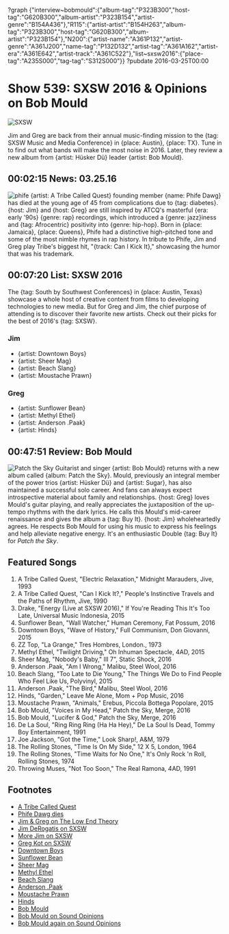 ?graph {"interview~bobmould":{"album-tag":"P323B300","host-tag":"G620B300","album-artist":"P323B154","artist-genre":"B154A436"},"R115":{"artist-artist":"B154H263","album-tag":"P323B300","host-tag":"G620B300","album-artist":"P323B154"},"N200":{"artist-name":"A361P132","artist-genre":"A361J200","name-tag":"P132D132","artist-tag":"A361A162","artist-era":"A361E642","artist-track":"A361C522"},"list~sxsw2016":{"place-tag":"A235S000","tag-tag":"S312S000"}}
?pubdate 2016-03-25T00:00

# Show 539: SXSW 2016 & Opinions on Bob Mould

![SXSW](http://sound-images.s3.amazonaws.com/images/2016/sxswweb.jpg)

Jim and Greg are back from their annual music-finding mission to the {tag: SXSW Music and Media Conference} in {place: Austin}, {place: TX}. Tune in to find out what bands will make the most noise in 2016. Later, they review a new album from {artist: Hüsker Dü} leader {artist: Bob Mould}.


## 00:02:15 News: 03.25.16
![phife](http://sound-images.s3.amazonaws.com/images/2016/phife.jpg)
{artist: A Tribe Called Quest} founding member {name: Phife Dawg} has died at the young age of 45 from complications due to {tag: diabetes}. {host: Jim} and {host: Greg} are still inspired by ATCQ's masterful {era: early '90s} {genre: rap} recordings, which introduced a {genre: jazz}iness and {tag: Afrocentric} positivity into {genre: hip-hop}. Born in {place: Jamaica}, {place: Queens}, Phife had a distinctive high-pitched tone and some of the most nimble rhymes in rap history. In tribute to Phife, Jim and Greg play Tribe's biggest hit, "{track: Can I Kick It}," showcasing the humor that was his trademark.

## 00:07:20 List: SXSW 2016
The {tag: South by Southwest Conferences} in {place: Austin, Texas} showcase a whole host of creative content from films to developing technologies to new media. But for Greg and Jim, the chief purpose of attending is to discover their favorite new artists. Check out their picks for the best of 2016's {tag: SXSW}. 

### Jim
- {artist: Downtown Boys}
- {artist: Sheer Mag}
- {artist: Beach Slang}
- {artist: Moustache Prawn}

### Greg
- {artist: Sunflower Bean}
- {artist: Methyl Ethel}
- {artist: Anderson .Paak}
- {artist: Hinds}

## 00:47:51 Review: Bob Mould
![Patch the Sky](http://is5.mzstatic.com/image/thumb/Music49/v4/68/d5/00/68d500ee-b45e-8127-a2ff-9954430a37ef/source/600x600bb.jpg "524371/1072816506")
Guitarist and singer {artist: Bob Mould} returns with a new album called {album: Patch the Sky}. Mould, previously an integral member of the power trios {artist: Hüsker Dü} and {artist: Sugar}, has also maintained a successful solo career. And fans can always expect introspective material about family and relationships. {host: Greg} loves Mould's guitar playing, and really appreciates the juxtaposition of the up-tempo rhythms with the dark lyrics. He calls this Mould's mid-career renaissance and gives the album a {tag: Buy It}. {host: Jim} wholeheartedly agrees. He respects Bob Mould for using his music to express his feelings and help alleviate negative energy. It's an enthusiastic Double {tag: Buy It} for *Patch the Sky*.



## Featured Songs

1. A Tribe Called Quest, "Electric Relaxation," Midnight Marauders, Jive, 1993 
1. A Tribe Called Quest, "Can I Kick It?," People's Instinctive Travels and the Paths of Rhythm, Jive, 1990
1. Drake, "Energy (Live at SXSW 2016)," If You're Reading This It's Too Late, Universal Music Indonesia, 2015
1. Sunflower Bean, "Wall Watcher," Human Ceremony, Fat Possum, 2016
1. Downtown Boys, "Wave of History," Full Communism, Don Giovanni, 2015
1. ZZ Top, "La Grange," Tres Hombres, London., 1973
1. Methyl Ethel, "Twilight Driving," Oh Inhuman Spectacle, 4AD, 2015
1. Sheer Mag, "Nobody's Baby," III 7", Static Shock, 2016
1. Anderson .Paak, "Am I Wrong," Malibu, Steel Wool, 2016
1. Beach Slang, "Too Late to Die Young," The Things We Do to Find People Who Feel Like Us, Polyvinyl, 2015
1. Anderson .Paak, "The Bird," Malibu, Steel Wool, 2016
1. Hinds, "Garden," Leave Me Alone, Mom + Pop Music, 2016
1. Moustache Prawn, "Animals," Erebus, Piccola Bottega Popolare, 2015
1. Bob Mould, "Voices in My Head," Patch the Sky, Merge, 2016
1. Bob Mould, "Lucifer & God," Patch the Sky, Merge, 2016
1. De La Soul, "Ring Ring Ring (Ha Ha Hey)," De La Soul Is Dead, Tommy Boy Entertainment, 1991 
1. Joe Jackson, "Got the Time," Look Sharp!, A&M, 1979 
1. The Rolling Stones, "Time Is On My Side," 12 X 5, London, 1964 
1. The Rolling Stones, "Time Waits for No One," It's Only Rock 'n Roll, Rolling Stones, 1974 
1. Throwing Muses, "Not Too Soon," The Real Ramona, 4AD, 1991 


## Footnotes
- [A Tribe Called Quest](http://atribecalledquest.com/)
- [Phife Dawg dies](http://www.rollingstone.com/music/news/a-tribe-called-quests-phife-dawg-dead-at-45-20160323)
- [Jim & Greg on The Low End Theory](/show/252/)
- [Jim DeRogatis on SXSW](https://www-prod.wbez.org/shows/jim-derogatis/sxsw-dispatch-3-finding-my-religion-and-punkrock-revelations/f5a2a4ee-0286-461c-bdc5-6fb17ceafa57)
- [More Jim on SXSW](https://www.wbez.org/shows/jim-derogatis/sxsw-dispatch-4-italian-power-trios-texas-psychedelia-and-new-york-shoegaze/00b2de16-681b-482e-9847-8df37f98ddf3)
- [Greg Kot on SXSW](http://www.chicagotribune.com/entertainment/music/kot/ct-sxsw-2016-highlights-ent-0321-20160320-column.html)
- [Downtown Boys](https://downtownboys.bandcamp.com/)
- [Sunflower Bean](https://sunflowerbean.bandcamp.com/)
- [Sheer Mag](https://sheermag.bandcamp.com/)
- [Methyl Ethel](https://www.facebook.com/methylethel/)
- [Beach Slang](https://beachslang.bandcamp.com/)
- [Anderson .Paak](http://www.andersonpaak.com/)
- [Moustache Prawn](http://www.moustacheprawn.com/)
- [Hinds](https://hinds.bandcamp.com/)
- [Bob Mould](http://bobmould.com/)
- [Bob Mould on Sound Opinions](http://www.soundopinions.org/show/295/)
- [Bob Mould again on Sound Opinions](http://www.soundopinions.org/show/119/#bobmould)

